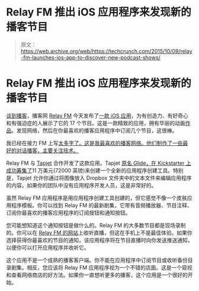 # Relay FM 推出 iOS 应用程序来发现新的播客节目 

> 原文：<https://web.archive.org/web/https://techcrunch.com/2015/10/09/relay-fm-launches-ios-app-to-discover-new-podcast-shows/>

# Relay FM 推出 iOS 应用程序来发现新的播客节目

[谈到播客](https://web.archive.org/web/20221007182313/https://beta.techcrunch.com/2015/10/09/ios-podcast-app-overcast-adds-streaming-drops-price-to-free/)，播客网 [Relay FM](https://web.archive.org/web/20221007182313/http://www.relay.fm/) 今天发布了[一款 iOS 应用](https://web.archive.org/web/20221007182313/https://geo.itunes.apple.com/us/app/relay-fm/id1044683556?mt=8&at=1l3vre2)，为有创造力、有好奇心和有强迫症的人展示了它的 17 个节目。这是一款精致的应用，拥有华丽的动画[作品](https://web.archive.org/web/20221007182313/https://grafiksyndikat.com/)。发现网络，然后在你最喜欢的播客应用程序中订阅几个节目，这很棒。

我已经在接力 FM 上写[太多字了。这是我最喜欢的播客网络。他们制作了一些最好的对话播客，主要关注技术。](https://web.archive.org/web/20221007182313/https://beta.techcrunch.com/2015/08/18/relay-fm-and-the-podcast-renaissance-that-never-was/)

Relay FM 与 [Tapjet](https://web.archive.org/web/20221007182313/http://tapjet.co/) 合作开发了这款应用。Tapjet [原名 Glide，在 Kickstarter 上成功筹集了](https://web.archive.org/web/20221007182313/https://www.kickstarter.com/projects/1783091318/glide-beautifully-simple-professional-app-creation)11 万美元(72000 英镑)来创建一个全新的应用程序创建工具。特别是，Tapjet 允许你通过将图像放入 Dropbox 文件夹中的文本文件来编辑应用程序的内容。如果你的团队中没有应用程序开发人员，这是非常好的。

虽然 Relay FM 应用程序是用应用程序创建工具创建的，但它感觉不像一个皮肤应用程序模板。你可以找到 Relay FM 的最新剧集，它带有音频播放器、节目注释、订阅你最喜欢的播客应用程序的订阅按钮和通知按钮。

您可能想知道这个通知按钮是做什么的。Relay FM 的大多数节目都是现场录制的。你可以在 [Relay FM 的网站](https://web.archive.org/web/20221007182313/http://www.relay.fm/live)上收听直播，但这在手机上不是最佳体验。如果你选择获得你最喜欢的节目的通知，该应用程序将在节目直播时向你发送推送通知，以便你可以打开应用程序并收听它。

这个应用不是一个成熟的播客客户端。你不能在应用程序中订阅节目或收听备份目录剧集。相反，您应该将 Relay FM 应用程序视为一个不错的店面。这是一个窥视和查看网络商店的好方法。如果你一直想听更多的播客，这个应用是一个很好的开始。